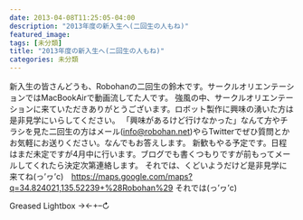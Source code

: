 ```yaml
---
date: 2013-04-08T11:25:05-04:00
description: "2013年度の新入生へ(二回生の人もね)"
featured_image: 
tags: [未分類]
title: "2013年度の新入生へ(二回生の人もね)"
categories: 未分類
---
```


新入生の皆さんどうも、Robohanの二回生の鈴木です。サークルオリエンテーションではMacBookAirで動画流してた人です。
強風の中、サークルオリエンテーションに来ていただきありがとうございます。ロボット製作に興味の湧いた方は是非見学にいらしてください。
「興味があるけど行けなかった」なんて方やチラシを見た二回生の方はメール(info@robohan.net)やらTwitterでぜひ質問とかお気軽にお送りください。なんでもお答えします。
新歓もやる予定です。日程はまだ未定ですが4月中に行います。ブログでも書くつもりですが前もってメールしてくれたら決定次第連絡します。
それでは、くどいようだけど是非見学に来てね(っ’ヮ’c)　https://maps.google.com/maps?q=34.824021,135.52239+%28Robohan%29
それでは(っ’ヮ’c)

Greased Lightbox
→←+–↻
